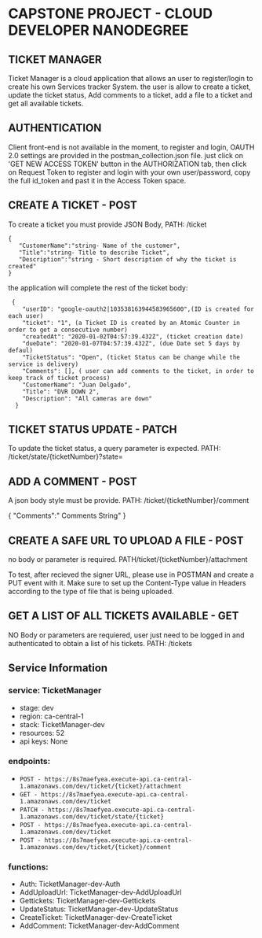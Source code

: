 

# CAPSTONE PROJECT - CLOUD DEVELOPER NANODEGREE
## TICKET MANAGER

Ticket Manager is a cloud application that allows an user to register/login to create his own Services tracker System. the user is allow to create a ticket, update the ticket status, Add comments to a ticket, add a file to a ticket and get all available tickets.

        
## AUTHENTICATION

Client front-end is not available in the moment, to register and login, OAUTH 2.0 settings are provided in the postman_collection.json file. just click on 'GET NEW ACCESS TOKEN' button in the AUTHORIZATION tab, then click on Request Token to register and login with your own user/password, copy the full  id_token and past it in the Access Token space. 

## CREATE A TICKET - POST

To create a ticket you must provide JSON Body, PATH: /ticket

    {
       "CustomerName":"string- Name of the customer",
       "Title":"string- Title to describe Ticket",	
       "Description":"string - Short description of why the ticket is created"
    } 

the application will complete the rest of the ticket body:
 
     {
        "userID": "google-oauth2|103538163944583965600",(ID is created for each user)
        "ticket": "1", (a Ticket ID is created by an Atomic Counter in order to get a consecutive number)
        "createdAt": "2020-01-02T04:57:39.432Z", (ticket creation date)
        "dueDate": "2020-01-07T04:57:39.432Z", (due Date set 5 days by defaul)
        "TicketStatus": "Open",	(ticket Status can be change while the service is delivery)
        "Comments": [],	( user can add comments to the ticket, in order to keep track of ticket process)
        "CustomerName": "Juan Delgado",
        "Title": "DVR DOWN 2",
        "Description": "All cameras are down"
      }

## TICKET STATUS UPDATE - PATCH

To update the ticket status, a query parameter is expected. PATH: /ticket/state/{ticketNumber}?state=

## ADD A COMMENT - POST

A json body style must  be provide. PATH: /ticket/{ticketNumber}/comment

  {
   "Comments":" Comments String"
  }

## CREATE A SAFE URL TO UPLOAD A FILE - POST

no body or parameter is required. PATH/ticket/{ticketNumber}/attachment

To test, after recieved the signer URL, please use in POSTMAN and create a PUT event with it. Make sure to set up the Content-Type value in Headers according to the type of file that is being uploaded. 

## GET A LIST OF ALL TICKETS AVAILABLE - GET

NO Body or parameters are requiered, user just need to be logged in and authenticated to obtain a list of his tickets. PATH: /tickets
 
## Service Information

### service: TicketManager

 - stage: dev
 - region: ca-central-1
 - stack: TicketManager-dev
 - resources: 52
 - api keys: None
 
 ### endpoints:
  - `POST - https://8s7maefyea.execute-api.ca-central-1.amazonaws.com/dev/ticket/{ticket}/attachment`
  - `GET - https://8s7maefyea.execute-api.ca-central-1.amazonaws.com/dev/ticket`
  - `PATCH - https://8s7maefyea.execute-api.ca-central-1.amazonaws.com/dev/ticket/state/{ticket}`
  - `POST - https://8s7maefyea.execute-api.ca-central-1.amazonaws.com/dev/ticket`
  - `POST - https://8s7maefyea.execute-api.ca-central-1.amazonaws.com/dev/ticket/{ticket}/comment`

### functions:
  - Auth: TicketManager-dev-Auth
  - AddUploadUrl: TicketManager-dev-AddUploadUrl
  - Gettickets: TicketManager-dev-Gettickets
  - UpdateStatus: TicketManager-dev-UpdateStatus
  - CreateTicket: TicketManager-dev-CreateTicket
  - AddComment: TicketManager-dev-AddComment















